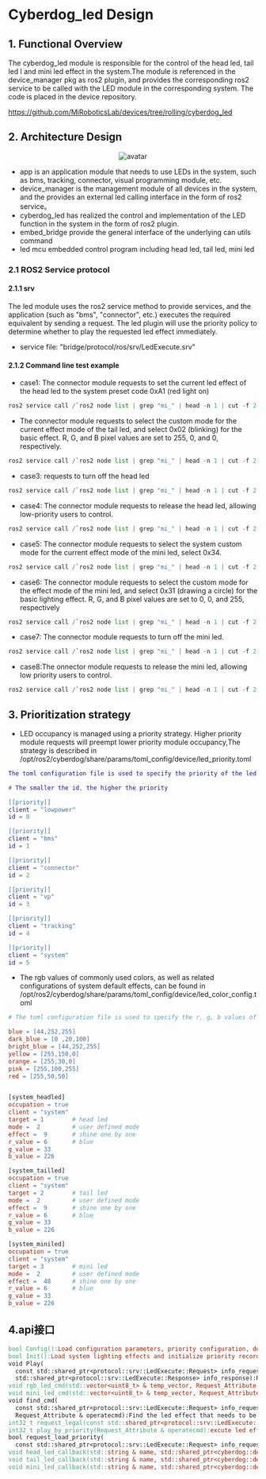 # Cyberdog_led Design
## 1. Functional Overview
  The cyberdog_led module is responsible for the control of the head led, tail led l and mini led effect in the system.The module is referenced in the device_manager pkg as ros2 plugin, and provides the corresponding ros2 service to be called with the LED module in the corresponding system. The code is placed in the device repository.

https://github.com/MiRoboticsLab/devices/tree/rolling/cyberdog_led


## 2. Architecture Design

<center>

 ![avatar](./image/cyberdog_led/cyberdog_led_flow.png)

</center>


   - app is an application module that needs to use LEDs in the system, such as bms, tracking, connector, visual programming module, etc.
   - device_manager is the management module of all devices in the system, and the provides an external led calling interface in the form of ros2 service。
   - cyberdog_led has realized the control and implementation of the LED function in the system in the form of ros2 plugin.
   - embed_bridge provide the general interface of the underlying can utils command
   - led mcu embedded control program including head led, tail led, mini led


   ### 2.1 ROS2 Service protocol

   #### 2.1.1 srv 

  The led module uses the ros2 service method to provide services, and the application  (such as "bms", "connector", etc.) executes the required equivalent by sending a request. The led plugin will use the priority policy to determine whether to play the requested led effect immediately.

   - service file: "bridge/protocol/ros/srv/LedExecute.srv"
 
   

  #### 2.1.2 Command line test example

   - case1: The connector module requests to set the current led effect of the head led to the system preset code 0xA1 (red light on) 

   ```Python
   ros2 service call /`ros2 node list | grep "mi_" | head -n 1 | cut -f 2 -d "/"`/led_execute protocol/srv/LedExecute "{occupation: 1, client: "connector", target: 1, mode: 1, effect: 0xA1}"
   ```

   

   - The connector module requests to select the custom mode for the current effect mode of the tail led, and select 0x02 (blinking) for the basic effect. R, G, and B pixel values ​​are set to 255, 0, and 0, respectively.

   ```Python
   ros2 service call /`ros2 node list | grep "mi_" | head -n 1 | cut -f 2 -d "/"`/led_execute protocol/srv/LedExecute "{occupation: 1, client: "connector", target: 2, mode: 2, effect: 2 ,r_value: 255, g_value: 0, b_value: 0}"
   ```

   - case3: requests to turn off the head led

   ```Python
   ros2 service call /`ros2 node list | grep "mi_" | head -n 1 | cut -f 2 -d "/"`/led_execute protocol/srv/LedExecute "{occupation: 1, client: "connector", target: 1, mode: 1, effect: 0xA0}"
   ```

   - case4: The connector module requests to release the head led, allowing low-priority users to control.

   ```Python
   ros2 service call /`ros2 node list | grep "mi_" | head -n 1 | cut -f 2 -d "/"`/led_execute protocol/srv/LedExecute "{occupation: 0, client: "connector", target: 1}"
   ```

   - case5: The connector module requests to select the system custom mode for the current  effect mode of the mini led,  select 0x34.

   ```Python
   ros2 service call /`ros2 node list | grep "mi_" | head -n 1 | cut -f 2 -d "/"`/led_execute protocol/srv/LedExecute "{occupation: 1, client: "connector", target: 3, mode: 1, effect: 0x34}"
   ```

   

   - case6: The connector module requests to select the custom mode for the effect mode of the mini led, and select 0x31 (drawing a circle) for the basic lighting effect. R, G, and B pixel values ​​are set to 0, 0, and 255, respectively

   ```Python
   ros2 service call /`ros2 node list | grep "mi_" | head -n 1 | cut -f 2 -d "/"`/led_execute protocol/srv/LedExecute "{occupation: 1, client: "connector", target: 3, mode: 2, effect: 0x31, r_value: 0, g_value: 0, b_value: 255}"
   ```

   - case7: The connector module requests to turn off the mini led.


   ```Python
   ros2 service call /`ros2 node list | grep "mi_" | head -n 1 | cut -f 2 -d "/"`/led_execute protocol/srv/LedExecute "{occupation: 1, client: "connector", target: 3, mode: 1, effect: 0x32}"
   ```

   - case8:The onnector module requests to release the mini led, allowing low priority users to control.

   ```Python
   ros2 service call /`ros2 node list | grep "mi_" | head -n 1 | cut -f 2 -d "/"`/led_execute protocol/srv/LedExecute "{occupation: 0, client: "connector", target: 3}"
   ```

  ## 3. Prioritization strategy

   - LED occupancy is managed using a priority strategy. Higher priority module requests will preempt lower priority module occupancy,The strategy is described in /opt/ros2/cyberdog/share/params/toml_config/device/led_priority.toml

   ```Lua
  The toml configuration file is used to specify the priority of the led used by each module. Head led, tail led, and mini leds follow the same priority configuration.

# The smaller the id, the higher the priority
   
   [[priority]]
   client = "lowpower"
   id = 0
   
   [[priority]]
   client = "bms"
   id = 1
   
   [[priority]]
   client = "connector"
   id = 2
   
   [[priority]]
   client = "vp"
   id = 3
   
   [[priority]]
   client = "tracking"
   id = 4
   
   [[priority]]
   client = "system"
   id = 5
   ```


   - The rgb values ​​of commonly used colors, as well as related configurations of system default effects, can be found in /opt/ros2/cyberdog/share/params/toml_config/device/led_color_config.toml

   ```Makefile
   # The toml configuration file is used to specify the r, g, b values ​​of the rgb led preset color.
   
   blue = [44,252,255]
   dark_blue = [0 ,20,100]
   bright_blue = [44,252,255]
   yellow = [255,150,0]
   orange = [255,30,0]
   pink = [255,100,255]
   red = [255,50,50]
   
   
   [system_headled]
   occupation = true
   client = "system"
   target = 1        # head led 
   mode =  2         # user defined mode
   effect =  9       # shine one by one
   r_value = 6       # blue
   g_value = 33
   b_value = 226
   
   [system_tailled]
   occupation = true
   client = "system"
   target = 2        # tail led
   mode =  2         # user defined mode
   effect =  9       # shine one by one
   r_value = 6       # blue
   g_value = 33
   b_value = 226
   
   [system_miniled]
   occupation = true
   client = "system"
   target = 3        # mini led
   mode =  2         # user defined mode
   effect =  48      # shine one by one
   r_value = 6       # blue
   g_value = 33
   b_value = 226
   ```




## 4.api接口
  ```makefile
  bool Config():Load configuration parameters, priority configuration, default light color, etc.
  bool Init():Load system lighting effects and initialize priority recording data, etc.
  void Play(
    const std::shared_ptr<protocol::srv::LedExecute::Request> info_request,
    std::shared_ptr<protocol::srv::LedExecute::Response> info_response):Respond to user requests and play corresponding led effects.
  void rgb_led_cmd(std::vector<uint8_t> & temp_vector, Request_Attribute & operatecmd):According to the user's request, generate the led effect of the rgb led to be executed.
  void mini_led_cmd(std::vector<uint8_t> & temp_vector, Request_Attribute & operatecmd):According to the user's request, generate the led effect of the mini led to be executed.
  void find_cmd(
    const std::shared_ptr<protocol::srv::LedExecute::Request> info_request,
    Request_Attribute & operatecmd):Find the led effect that needs to be executed in the history queue according to the priority policy.
  int32_t request_legal(const std::shared_ptr<protocol::srv::LedExecute::Request> info_request):Determine whether the parameters requested by the user are legal.
  int32_t play_by_priority(Request_Attribute & operatecmd):excute led effect
  bool request_load_priority(
    const std::shared_ptr<protocol::srv::LedExecute::Request> info_request):Determine whether the priority of the current request is sufficient to play the lighting effect immediately.
  void head_led_callback(std::string & name, std::shared_ptr<cyberdog::device::LedToml> data): The head led receives the callback function of the signal returned by its mcu.
  void tail_led_callback(std::string & name, std::shared_ptr<cyberdog::device::LedToml> data):The tail led receives the callback function of the signal returned by its mcu.
  void mini_led_callback(std::string & name, std::shared_ptr<cyberdog::device::LedToml> data): The mini led receives the callback function of the signal returned by its mcu.
  ```
